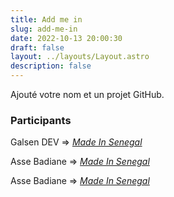 ```yaml
---
title: Add me in
slug: add-me-in
date: 2022-10-13 20:00:30
draft: false
layout: ../layouts/Layout.astro
description: false
---
```


Ajouté votre nom et un projet GitHub.

### Participants

Galsen DEV => *[Made In Senegal](https://github.com/GalsenDev221/made.in.senegal)*

Asse Badiane => *[Made In Senegal](https://github.com/Bonde98/Maodo-Malick_pd_p2.git)*

Asse Badiane => *[Made In Senegal](https://github.com/Bonde98/Ecommerce-suite_pd_10.git)*
